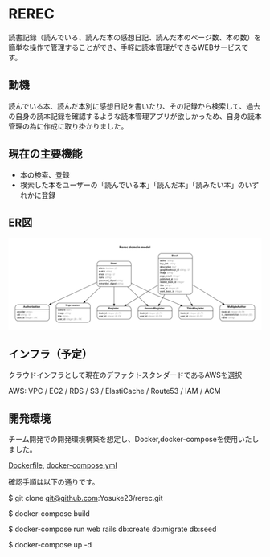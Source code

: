 # REREC

読書記録（読んでいる、読んだ本の感想日記、読んだ本のページ数、本の数）を
簡単な操作で管理することができ、手軽に読本管理ができるWEBサービスです。

## 動機

読んでいる本、読んだ本別に感想日記を書いたり、その記録から検索して、過去の自身の読本記録を確認するような読本管理アプリが欲しかっため、自身の読本管理の為に作成に取り掛かりました。

## 現在の主要機能

- 本の検索、登録
- 検索した本をユーザーの「読んでいる本」「読んだ本」「読みたい本」のいずれかに登録
 
## ER図

![er_rerec](https://raw.githubusercontent.com/Yosuke23/rerec/master/erd.png)

## インフラ（予定）

クラウドインフラとして現在のデファクトスタンダードであるAWSを選択

AWS: VPC / EC2 / RDS / S3 / ElastiCache / Route53 / IAM / ACM

## 開発環境

チーム開発での開発環境構築を想定し、Docker,docker-composeを使用いたしました。

[Dockerfile](https://github.com/Yosuke23/rerec/blob/master/Dockerfile), [docker-compose.yml](https://github.com/Yosuke23/rerec/blob/master/docker-compose.yml)

確認手順は以下の通りです。

$ git clone git@github.com:Yosuke23/rerec.git

$ docker-compose build

$ docker-compose run web rails db:create db:migrate db:seed

$ docker-compose up -d